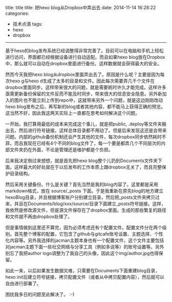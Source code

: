

title: title
title: 把hexo blog从Dropbox中弄出去
date: 2014-11-14 16:28:22
categories:
- 技术点滴
tags:
- hexo
- dropbox

---


基于hexo的blog发布系统已经调整得非常完善了。目前可以在电脑和手机上轻松进行访问，界面都已经根据设备进行自动适配。而且如果hexo blog放在Dropbox中，那么就可以自动在dropbox里面进行备份。这样数据就会获得最大的安全。

然而今天我把hexo blog从dropbox里面弄出去了。原因是什么呢？主要是因为每次hexo g与hexo d生成了太多的目录和文件。因此每次需要弄几千个文件在dropbox里面同步。这样带来很大的问题，就是需要耗时许久才能完成。这样许多亟需更新备份保留的文件反而不能及时同步，带来很大的信息安全隐患。另外新加入的图片也不能立刻上传到repo中，这就带来另外一个问题，就是这边刚刚改动hexo blog发布之后，再写新的blog或者其他内容，都不能马上获得正确的预览。这当然不好，因此我这两天实际上一直都在思考如何解决这个问题。

一开始，我打算用最低的成本来完成这个事儿，就是把public, .deploy等文件夹搬出去，然后进行符号链接。这样总体目录都不用动了。但是后来发现这还是会带来问题。内部的github备份机制还会产生其他的文件，每次dropbox同步依然耗时不菲。而且我现在已经有4个不同的blog文件了，每一个要是都弄几个不同层次的内部文件夹扔在外面，不论是管理还是维护都是个负担。

后来我决定倒过来想想，就是首先把hexo blog整个儿扔到Documents文件夹下面。这样最大的好处就在于以后发布的工作本质上跟dropbox无关了，而且完整保护目录结构。

然后采用关键备份。什么是关键？首先当然是我的blog内容了。这里都是采用markdown格式，放在 source/\_posts 下面。于是我重新在原先blog的地方建立hexoBlog目录，并且根据博客账户分别建立目录，然后把\_posts文件夹拷贝过来，并且在Documents/blog/xxx/source/目录下面建立\_posts符号链接。这样，我依然是修改源文件，但是源文件保存在了dropbox里面。生成的那些繁复的路径和文件就不再由dropbox处理了。

但是事情做到这里还不算完，因为必须考虑还有个配置文件。配置文件分在两个级别。首先整个博客的配置，它包含了github与gitcafe账号设置、主题选择、个性化内容等。另外我选择的jacman主题本身也有一个配置文件，这个文件主要包括对jacman主题下面一些社交网络与分享工具（例如多说等）的账号设置等。另外别忘了我把author logo调整为了我自己的头像，因此这个img/author.jpg也得保留。

如此一来，以后如果发生数据灾难，只需要在Documents下面重建blog目录，hexo init后建立符号链接，拷贝配置文件（或者从中拷贝配置内容），然后就可以自由进行部署了。

困扰我多日的问题至此解决了。 :-)
